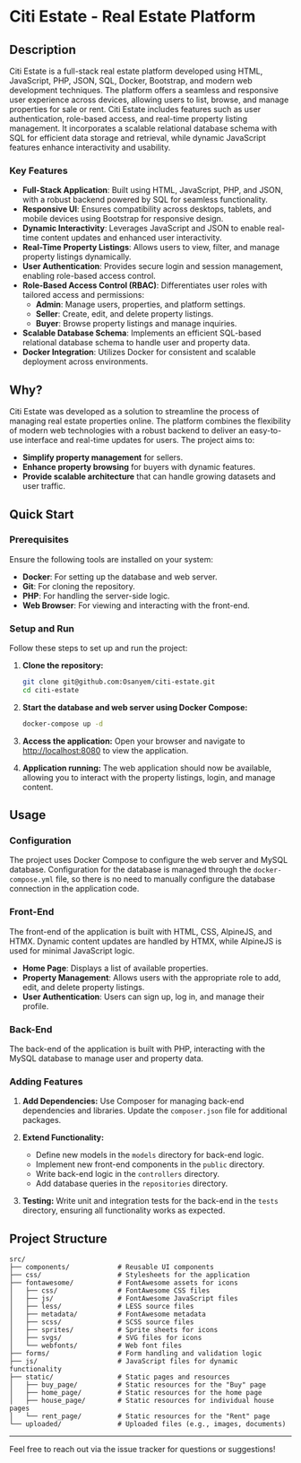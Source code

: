 # Citi Estate - Real Estate Platform


## Description
Citi Estate is a full-stack real estate platform developed using HTML, JavaScript, PHP, JSON, SQL, Docker, Bootstrap, and modern web development techniques. The platform offers a seamless and responsive user experience across devices, allowing users to list, browse, and manage properties for sale or rent. Citi Estate includes features such as user authentication, role-based access, and real-time property listing management. It incorporates a scalable relational database schema with SQL for efficient data storage and retrieval, while dynamic JavaScript features enhance interactivity and usability.


### Key Features

-   **Full-Stack Application**: Built using HTML, JavaScript, PHP, and JSON, with a robust backend powered by SQL for seamless functionality.
-   **Responsive UI**: Ensures compatibility across desktops, tablets, and mobile devices using Bootstrap for responsive design.
-   **Dynamic Interactivity**: Leverages JavaScript and JSON to enable real-time content updates and enhanced user interactivity.
-   **Real-Time Property Listings**: Allows users to view, filter, and manage property listings dynamically.
-   **User Authentication**: Provides secure login and session management, enabling role-based access control.
-   **Role-Based Access Control (RBAC)**: Differentiates user roles with tailored access and permissions:
    -   **Admin**: Manage users, properties, and platform settings.
    -   **Seller**: Create, edit, and delete property listings.
    -   **Buyer**: Browse property listings and manage inquiries.
-   **Scalable Database Schema**: Implements an efficient SQL-based relational database schema to handle user and property data.
-   **Docker Integration**: Utilizes Docker for consistent and scalable deployment across environments.
    

## Why?

Citi Estate was developed as a solution to streamline the process of managing real estate properties online. The platform combines the flexibility of modern web technologies with a robust backend to deliver an easy-to-use interface and real-time updates for users. The project aims to:

-   **Simplify property management** for sellers.
-   **Enhance property browsing** for buyers with dynamic features.
-   **Provide scalable architecture** that can handle growing datasets and user traffic.

## Quick Start

### Prerequisites

Ensure the following tools are installed on your system:

-   **Docker**: For setting up the database and web server.
-   **Git**: For cloning the repository.
-   **PHP**: For handling the server-side logic.
-   **Web Browser**: For viewing and interacting with the front-end.

### Setup and Run

Follow these steps to set up and run the project:

1.  **Clone the repository:**
    
    ```bash
    git clone git@github.com:Osanyem/citi-estate.git
    cd citi-estate
    ```
    
2.  **Start the database and web server using Docker Compose:**
    
    ```bash
    docker-compose up -d
    ```
    
3.  **Access the application:** Open your browser and navigate to [http://localhost:8080](http://localhost:8080/) to view the application.
    
4.  **Application running:** The web application should now be available, allowing you to interact with the property listings, login, and manage content.
    

## Usage

### Configuration

The project uses Docker Compose to configure the web server and MySQL database. Configuration for the database is managed through the `docker-compose.yml` file, so there is no need to manually configure the database connection in the application code.

### Front-End

The front-end of the application is built with HTML, CSS, AlpineJS, and HTMX. Dynamic content updates are handled by HTMX, while AlpineJS is used for minimal JavaScript logic.

-   **Home Page**: Displays a list of available properties.
-   **Property Management**: Allows users with the appropriate role to add, edit, and delete property listings.
-   **User Authentication**: Users can sign up, log in, and manage their profile.

### Back-End

The back-end of the application is built with PHP, interacting with the MySQL database to manage user and property data.

### Adding Features

1.  **Add Dependencies:** Use Composer for managing back-end dependencies and libraries. Update the `composer.json` file for additional packages.
    
2.  **Extend Functionality:**
    
    -   Define new models in the `models` directory for back-end logic.
    -   Implement new front-end components in the `public` directory.
    -   Write back-end logic in the `controllers` directory.
    -   Add database queries in the `repositories` directory.
3.  **Testing:** Write unit and integration tests for the back-end in the `tests` directory, ensuring all functionality works as expected.
    

## Project Structure

```
src/
├── components/            # Reusable UI components
├── css/                   # Stylesheets for the application
├── fontawesome/           # FontAwesome assets for icons
│   ├── css/               # FontAwesome CSS files
│   ├── js/                # FontAwesome JavaScript files
│   ├── less/              # LESS source files
│   ├── metadata/          # FontAwesome metadata
│   ├── scss/              # SCSS source files
│   ├── sprites/           # Sprite sheets for icons
│   ├── svgs/              # SVG files for icons
│   └── webfonts/          # Web font files
├── forms/                 # Form handling and validation logic
├── js/                    # JavaScript files for dynamic functionality
├── static/                # Static pages and resources
│   ├── buy_page/          # Static resources for the "Buy" page
│   ├── home_page/         # Static resources for the home page
│   ├── house_page/        # Static resources for individual house pages
│   └── rent_page/         # Static resources for the "Rent" page
└── uploaded/              # Uploaded files (e.g., images, documents)
```
----------

Feel free to reach out via the issue tracker for questions or suggestions!